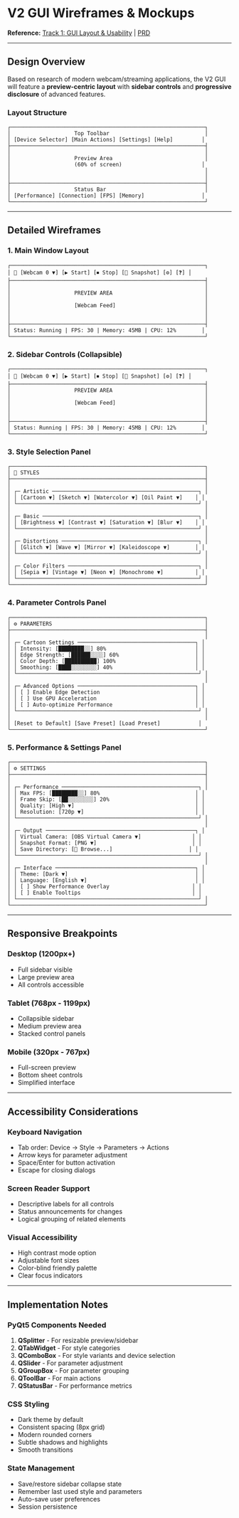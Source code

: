 # V2 GUI Wireframes & Mockups

**Reference:** [Track 1: GUI Layout & Usability](./track1_gui_layout_usability.md) | [PRD](./prd.md)

---

## Design Overview

Based on research of modern webcam/streaming applications, the V2 GUI will feature a **preview-centric layout** with **sidebar controls** and **progressive disclosure** of advanced features.

### Layout Structure
```
┌─────────────────────────────────────────────────────────────┐
│                    Top Toolbar                              │
│ [Device Selector] [Main Actions] [Settings] [Help]         │
├─────────────────────────────────────────────────────────────┤
│                                                             │
│                    Preview Area                             │
│                    (60% of screen)                         │
│                                                             │
│                                                             │
├─────────────────────────────────────────────────────────────┤
│                    Status Bar                               │
│ [Performance] [Connection] [FPS] [Memory]                  │
└─────────────────────────────────────────────────────────────┘
```

---

## Detailed Wireframes

### 1. Main Window Layout

```
┌─────────────────────────────────────────────────────────────┐
│ 🎥 [Webcam 0 ▼] [▶ Start] [⏹ Stop] [📸 Snapshot] [⚙] [❓] │
├─────────────────────────────────────────────────────────────┤
│                                                             │
│                    PREVIEW AREA                             │
│                                                             │
│                    [Webcam Feed]                            │
│                                                             │
│                                                             │
├─────────────────────────────────────────────────────────────┤
│ Status: Running | FPS: 30 | Memory: 45MB | CPU: 12%        │
└─────────────────────────────────────────────────────────────┘
```

### 2. Sidebar Controls (Collapsible)

```
┌─────────────────────────────────────────────────────────────┐
│ 🎥 [Webcam 0 ▼] [▶ Start] [⏹ Stop] [📸 Snapshot] [⚙] [❓] │
├─────────────────────────────────────────────────────────────┤
│                    PREVIEW AREA                             │
│                                                             │
│                    [Webcam Feed]                            │
│                                                             │
│                                                             │
├─────────────────────────────────────────────────────────────┤
│ Status: Running | FPS: 30 | Memory: 45MB | CPU: 12%        │
└─────────────────────────────────────────────────────────────┘
```

### 3. Style Selection Panel

```
┌─────────────────────────────────────────────────────────────┐
│ 🎨 STYLES                                                    │
├─────────────────────────────────────────────────────────────┤
│                                                             │
│ ┌─ Artistic ──────────────────────────────────────────────┐ │
│ │ [Cartoon ▼] [Sketch ▼] [Watercolor ▼] [Oil Paint ▼]    │ │
│ └─────────────────────────────────────────────────────────┘ │
│                                                             │
│ ┌─ Basic ─────────────────────────────────────────────────┐ │
│ │ [Brightness ▼] [Contrast ▼] [Saturation ▼] [Blur ▼]    │ │
│ └─────────────────────────────────────────────────────────┘ │
│                                                             │
│ ┌─ Distortions ───────────────────────────────────────────┐ │
│ │ [Glitch ▼] [Wave ▼] [Mirror ▼] [Kaleidoscope ▼]        │ │
│ └─────────────────────────────────────────────────────────┘ │
│                                                             │
│ ┌─ Color Filters ─────────────────────────────────────────┐ │
│ │ [Sepia ▼] [Vintage ▼] [Neon ▼] [Monochrome ▼]          │ │
│ └─────────────────────────────────────────────────────────┘ │
└─────────────────────────────────────────────────────────────┘
```

### 4. Parameter Controls Panel

```
┌─────────────────────────────────────────────────────────────┐
│ ⚙ PARAMETERS                                                │
├─────────────────────────────────────────────────────────────┤
│                                                             │
│ ┌─ Cartoon Settings ─────────────────────────────────────┐ │
│ │ Intensity: [████████░░] 80%                            │ │
│ │ Edge Strength: [██████░░░░] 60%                        │ │
│ │ Color Depth: [██████████] 100%                         │ │
│ │ Smoothing: [████░░░░░░░░] 40%                          │ │
│ └─────────────────────────────────────────────────────────┘ │
│                                                             │
│ ┌─ Advanced Options ─────────────────────────────────────┐ │
│ │ [ ] Enable Edge Detection                              │ │
│ │ [ ] Use GPU Acceleration                               │ │
│ │ [ ] Auto-optimize Performance                          │ │
│ └─────────────────────────────────────────────────────────┘ │
│                                                             │
│ [Reset to Default] [Save Preset] [Load Preset]            │
└─────────────────────────────────────────────────────────────┘
```

### 5. Performance & Settings Panel

```
┌─────────────────────────────────────────────────────────────┐
│ ⚙ SETTINGS                                                  │
├─────────────────────────────────────────────────────────────┤
│                                                             │
│ ┌─ Performance ───────────────────────────────────────────┐ │
│ │ Max FPS: [████████░░] 80%                              │ │
│ │ Frame Skip: [██░░░░░░░░] 20%                           │ │
│ │ Quality: [High ▼]                                      │ │
│ │ Resolution: [720p ▼]                                   │ │
│ └─────────────────────────────────────────────────────────┘ │
│                                                             │
│ ┌─ Output ───────────────────────────────────────────────┐ │
│ │ Virtual Camera: [OBS Virtual Camera ▼]                │ │
│ │ Snapshot Format: [PNG ▼]                              │ │
│ │ Save Directory: [📁 Browse...]                        │ │
│ └─────────────────────────────────────────────────────────┘ │
│                                                             │
│ ┌─ Interface ────────────────────────────────────────────┐ │
│ │ Theme: [Dark ▼]                                        │ │
│ │ Language: [English ▼]                                  │ │
│ │ [ ] Show Performance Overlay                          │ │
│ │ [ ] Enable Tooltips                                   │ │
│ └─────────────────────────────────────────────────────────┘ │
└─────────────────────────────────────────────────────────────┘
```

---

## Responsive Breakpoints

### Desktop (1200px+)
- Full sidebar visible
- Large preview area
- All controls accessible

### Tablet (768px - 1199px)
- Collapsible sidebar
- Medium preview area
- Stacked control panels

### Mobile (320px - 767px)
- Full-screen preview
- Bottom sheet controls
- Simplified interface

---

## Accessibility Considerations

### Keyboard Navigation
- Tab order: Device → Style → Parameters → Actions
- Arrow keys for parameter adjustment
- Space/Enter for button activation
- Escape for closing dialogs

### Screen Reader Support
- Descriptive labels for all controls
- Status announcements for changes
- Logical grouping of related elements

### Visual Accessibility
- High contrast mode option
- Adjustable font sizes
- Color-blind friendly palette
- Clear focus indicators

---

## Implementation Notes

### PyQt5 Components Needed
1. **QSplitter** - For resizable preview/sidebar
2. **QTabWidget** - For style categories
3. **QComboBox** - For style variants and device selection
4. **QSlider** - For parameter adjustment
5. **QGroupBox** - For parameter grouping
6. **QToolBar** - For main actions
7. **QStatusBar** - For performance metrics

### CSS Styling
- Dark theme by default
- Consistent spacing (8px grid)
- Modern rounded corners
- Subtle shadows and highlights
- Smooth transitions

### State Management
- Save/restore sidebar collapse state
- Remember last used style and parameters
- Auto-save user preferences
- Session persistence 